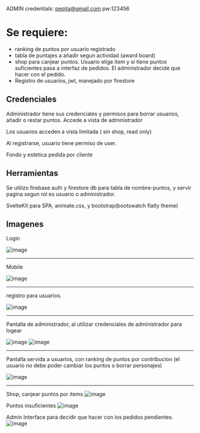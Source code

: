 ADMIN credentials: pepita@gmail.com  pw:123456


# Se requiere:
 - ranking de puntos  por usuario registrado
 - tabla de puntajes a añadir segun actividad (award board)
 - shop para canjear puntos. Usuario elige item y si tiene puntos suficientes pasa a interfaz de pedidos. El administrador decide que hacer con el pedido.
 - Registro de usuarios, jwt, manejado por firestore
 
 
## Credenciales
Administrador tiene sus credenciales y permisos para borrar usuarios, añadir o restar puntos. 
Accede a vista de administrador

Los usuarios acceden a vista limitada ( sin shop, read only)

Al registrarse, usuario tiene permiso de user.


Fondo y estetica pedida por cliente

## Herramientas

Se utilizo firebase auth y firestore db para tabla de nombre-puntos, y servir pagina segun rol es usuario o administrador.


SvelteKit para SPA, animate.css, y bootstrap(bootswatch flatly theme)

## Imagenes
Login

![image](https://user-images.githubusercontent.com/46230600/168585437-93309f53-90e7-4d33-8468-ee626d1bb410.png)

<hr>
Mobile 


![image](https://user-images.githubusercontent.com/46230600/168585493-d7c1e181-25ae-4719-8f14-b6bde35aa8c4.png)


<hr>

registro para usuarios.


![image](https://user-images.githubusercontent.com/46230600/168584701-8315c0c5-78d4-4c93-8157-bc5a48789b32.png)


<hr>
Pantalla de administrador, al utilizar credenciales de administrador para logear
 
![image](https://user-images.githubusercontent.com/46230600/168585013-49bc4755-4111-41a4-abb2-d476ff145bda.png)
![image](https://user-images.githubusercontent.com/46230600/168586421-c9bb6e3e-2da9-4d49-befa-4ae216d2922c.png)


<hr>
Pantalla servida a usuarios,  con ranking de puntos por contribucion (el usuario no debe poder cambiar los puntos o borrar personajes)

![image](https://user-images.githubusercontent.com/46230600/168584826-fc49ee9e-9058-4e8d-a997-218a80336236.png)

 <hr>
 
Shop, canjear puntos por items
![image](https://user-images.githubusercontent.com/46230600/190926819-2a97ddff-cf6f-4d04-935b-118b1e3f589f.png)

Puntos insuficientes
![image](https://user-images.githubusercontent.com/46230600/190926831-9a250b84-d967-4970-90bb-69ba9469c608.png)


Admin Interface para decidir que hacer con los pedidos pendientes.
![image](https://user-images.githubusercontent.com/46230600/190926848-5d29fa29-f228-4c49-bb91-71fe44d49284.png)


